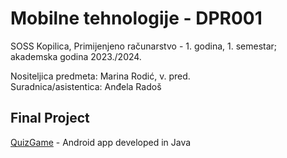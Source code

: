 # Mobilne tehnologije - DPR001

SOSS Kopilica, Primijenjeno računarstvo - 1. godina, 1. semestar; akademska godina 2023./2024.

Nositeljica predmeta: Marina Rodić, v. pred.  
Suradnica/asistentica: Anđela Radoš  

## Final Project

[QuizGame](https://github.com/anamarijapapic/QuizGame) - Android app developed in Java

